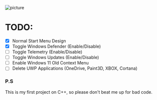 <img src="https://i.postimg.cc/0Q4hLc4z/lazytweaker.png" alt="picture">

# TODO:
- [x] Normal Start Menu Design
- [x] Toggle Windows Defender (Enable/Disable)
- [ ] Toggle Telemetry (Enable/Disable)
- [ ] Toggle Windows Updates (Enable/Disable)
- [ ] Enable Windows 11 Old Context Menu
- [ ] Delete UWP Applications (OneDrive, Paint3D, XBOX, Cortana)

### P.S 
This is my first project on C++, so please don't beat me up for bad code.
